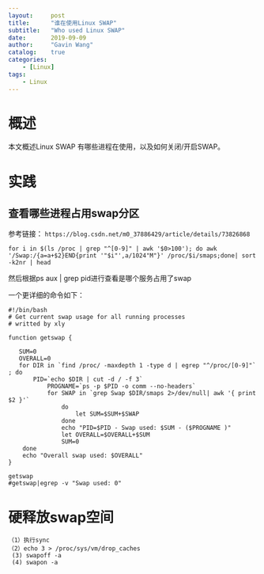 ```yaml
---
layout:     post
title:      "谁在使用Linux SWAP"
subtitle:   "Who used Linux SWAP"
date:       2019-09-09
author:     "Gavin Wang"
catalog:    true
categories:
    - [Linux]
tags:
    - Linux
---
```


# 概述


本文概述Linux SWAP 有哪些进程在使用，以及如何关闭/开启SWAP。


# 实践


## 查看哪些进程占用swap分区

参考链接： ```https://blog.csdn.net/m0_37886429/article/details/73826868```

```shell
for i in $(ls /proc | grep "^[0-9]" | awk '$0>100'); do awk '/Swap:/{a=a+$2}END{print '"$i"',a/1024"M"}' /proc/$i/smaps;done| sort -k2nr | head
```

然后根据ps aux | grep pid进行查看是哪个服务占用了swap

一个更详细的命令如下：

```shell
#!/bin/bash  
# Get current swap usage for all running processes  
# writted by xly  

function getswap {

   SUM=0
   OVERALL=0
   for DIR in `find /proc/ -maxdepth 1 -type d | egrep "^/proc/[0-9]"` ; do
       PID=`echo $DIR | cut -d / -f 3`
           PROGNAME=`ps -p $PID -o comm --no-headers`
           for SWAP in `grep Swap $DIR/smaps 2>/dev/null| awk '{ print $2 }'`
               do
                   let SUM=$SUM+$SWAP
               done
               echo "PID=$PID - Swap used: $SUM - ($PROGNAME )"
               let OVERALL=$OVERALL+$SUM
               SUM=0
    done
    echo "Overall swap used: $OVERALL"
}  

getswap
#getswap|egrep -v "Swap used: 0" 
```

# 硬释放swap空间


```shell
（1）执行sync
（2）echo 3 > /proc/sys/vm/drop_caches
 (3) swapoff -a
 (4) swapon -a
```
